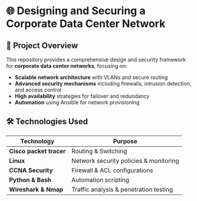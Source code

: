 # 🌐 Designing and Securing a Corporate Data Center Network  

## 📌 Project Overview  
This repository provides a comprehensive design and security framework for **corporate data center networks**, focusing on:  
- **Scalable network architecture** with VLANs and secure routing  
- **Advanced security mechanisms** including firewalls, intrusion detection, and access control  
- **High availability** strategies for failover and redundancy  
- **Automation** using Ansible for network provisioning  

## 🛠️ Technologies Used  
| Technology | Purpose |
|------------|---------|
| **Cisco packet tracer** | Routing & Switching |
| **Linux** | Network security policies & monitoring |
| **CCNA Security** | Firewall & ACL configurations |
| **Python & Bash** | Automation scripting |
| **Wireshark & Nmap** | Traffic analysis & penetration testing |

